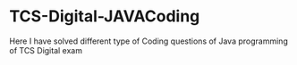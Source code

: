 # TCS-Digital-JAVACoding
Here I have solved different type of Coding questions of Java programming of TCS Digital exam
